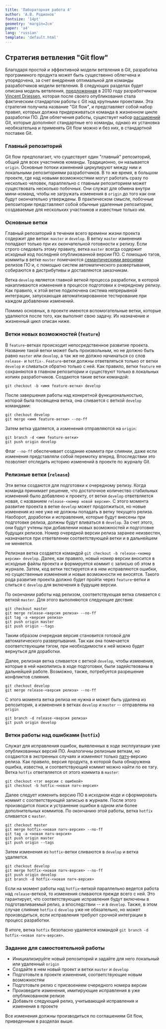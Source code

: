 ```yaml
---
title: 'Лабораторная работа 4'
author: 'А.В. Родионов'
fontsize: '14pt'
geometry: 'margin=2cm'
paper: 'a4'
lang: 'russian'
template: 'default.html'
---
```


## Стратегия ветвления "Git flow"

Благодаря простой и эффективной модели ветвления в Git, разработка программного продукта может быть
существенно облегчена и упорядочена, за счет внедрения оптимальной для команды разработчиков модели
ветвления. В следующих разделах будет описана модель ветвления,
[предложенная](http://nvie.com/posts/a-successful-git-branching-model/) в 2010 году разработчиком
[Vincent Driessen](http://nvie.com/about/), которая после своего опубликования стала фактическим
стандартом работы с Git над крупными проектами. Эта стратегия получила название "Git flow", и
представляет собой набор правил, которых должна придерживаться команда в жизненном цикле разработки
ПО. Для облегчения работы, существует набор [расширений](https://github.com/nvie/gitflow) Git,
которые дополняют стандартные его команды, однако их установка необязательна и применять Git flow
можно и без них, в стандартной поставке Git.

### Главный репозиторий

Git flow предполагает, что существует один "главный" репозиторий, общий для всех участников команды.
Традиционно, он называется `origin`. Основные потоки изменений циркулируют между ним и локальными
репозиториями разработчиков. В то же время, в большом проекте, где над новыми возможностями могут
работать сразу по несколько человек, параллельно с главным репозиторием может существовать несколько
побочных. Они служат для обмена внутри мини-команд, чтобы не загружать изменения в `origin` до
того как они будут окончательно утверждены. В практическом смысле, побочные репозитории представляют
собой обычные удаленные репозитории, создаваемые для нескольких участников и известные только
им.

### Основные ветки

Главный репозиторий в течении всего времени жизни проекта содержит две ветки: `master` и `develop`.
В ветку `master` изменения попадают только при их окончательной готовности к релизу. Если строго
следовать этому правилу, ветка `master` всегда содержит исходный код последней опубликованной
версии ПО. С помощью тэгов, коммиты в ветке `master` помечаются
[семантическими версиями](http://semver.org/lang/ru/) релизов ПО и, с помощью систем автоматического развертывания, собираются в дистрибутивы и доставляются заказчикам.

Ветка `develop` является главной веткой процесса разработки, в которой накапливаются изменения в
процессе подготовки к очередному релизу. Как правило, к этой ветке подключена система непрерывной
интеграции, запускающая автоматизированное тестирование при каждом добавлении изменений.

Помимо основных, в проекте имеются вспомогательные ветки, которые удаляются после того, как выполнят
свою задачу. Их назначение и жизненный цикл описан ниже.

### Ветки новых возможностей (`feature`)

В `feature`-ветках происходит непосредственное развитие проекта. Название такой ветки может быть
произвольным, но не должно быть равно `master` или `develop`, а так же не должно начинаться со слов
`release-` и `hotfix-`. `Feature`-ветки должны ответвляться только от ветки `develop` и сливаться
обратно только с ней. Как правило, ветки `feature` не сохраняются в главном репозитории и существуют
только в локальных копиях разработчиков. Создаются такие ветки командой:

    git checkout -b <имя feature-ветки> develop

После завершения работы над конкретной функциональностью, которой была посвящена ветка, она
сливается с веткой `develop` командами:

    git checkout develop
    git merge <имя feature-ветки> --no-ff

Затем ветка удаляется, а изменения отправляются на `origin`:

    git branch -d <имя feature-ветки>
    git push origin develop

Флаг `--no-ff` обеспечивает создание коммита при слиянии, даже если изменения представляли собой перемотку вперед. Впоследствии это позволяет отследить историю изменений в проекте по журналу Git.

### Релизные ветки (`release`)

Эти ветки создаются для подготовки к очередному релизу. Когда команда принимает решение, что
достаточное количество стабильных изменений было добавлено к проекту, от ветки `develop`
ответвляется новая, с названием `release-<номер новой версии>`. С этого момента развитие проекта в
ветке `develop` может продолжиться, но новые изменения из нее уже не должны попадать в ветку
текущего релиза. Наоборот, доработки и исправления, которые будут внесены при подготовке релиза,
должны будут вливаться в `develop`. За счет этого, они будут учтены при добавлении новых
возможностей и подготовке будущих релизов. Номер очередной версии релиза заранее неизвестен,
назначается при ответвлении соответствующей ветки и в дальнейшем не меняется.

Релизная ветка создается командой `git checkout -b release-<номер версии> develop`. Далее, как
правило, новый номер версии вносится в исходные файлы проекта и формируется коммит с записью об этом
в журнале. Затем, код ветки тестируется и в нем исправляются ошибки, но существенные изменения и
новые возможности не вносятся. Такого рода развитие проекта должно будет пройти через
`feature`-ветки и слиться с `develop` для включения в будущие версии.

По окончании работы над релизом, соответствующая ветка сливается с веткой `master`. Для этого
выполняются следующие дествия:

    git checkout master
    git merge release-<версия релиза> --no-ff
    git tag -a <версия релиза>
    git push origin master
    git push origin --tags

Таким образом очередная версия становится готовой для автоматического развертывания. Так как она
помечается соответствующим тэгом, при необходимости к ней можно будет вернуться для доработки.

Далее, релизная ветка сливается с веткой `develop`, чтобы изменения, которые в ней накопились в ходе
подготовки, были задействованы в дальнейшей работе. Возможно, также, потребуется разрешение
конфликтов слияния.

    git checkout develop
    git merge release-<версия релиза> --no-ff

С этого момента ветка релиза не нужна и может быть удалена из репозитория, а изменения в ветках
`develop` и `master` -- отправлены на `origin`

    git branch -d release-<версия релиза> 
    git push origin develop

### Ветки работы над ошибками (`hotfix`)

Служат для исправления ошибок, выявленных в ходе эксплуатации уже опубликованных версий ПО.
Аналогичны релизным веткам, но создаются в экстренных случаях и изменяют только
[патч](http://semver.org/lang/ru/#section-1)-версию релиза. Как правило, версия продукта, в которой
была обнаружена ошибка, известна, и соответствующий коммит можно найти по ее тэгу. Ветка `hotfix`
ответвляется от этого коммита в `master`:

    git checkout <тэг версии с ошибкой>
    git checkout -b hotfix-<новая патч-версия> 

Далее следует изменить версию ПО в исходном коде и сформировать коммит с соответствующей записью в
журнале. После этого производится поиск и устранение ошибки в одном или более дополнительных
коммитов. По окончанию этой работы, ветка `hotfix` сливается с `master`.

    git checkout master
    git merge hotfix-<новая патч-версия> --no-ff
    git tag -a <новая патч-версия>
    git push origin master
    git push origin --tags

Затем изменения из `hotfix`-ветки сливаются в `develop` и ветка удаляется.

    git checkout develop
    git merge hotfix-<новая патч-версия> --no-ff
    git push origin develop
    git branch -d hotfix-<новая патч-версия>

Если на момент работы над `hotfix`-веткой параллельно ведется работа над `release`-веткой, то
изменения сливаются прежде всего с ней. Это гарантирует, что соответствующие исправления будут
включены в подготавливаемый релиз, а впоследствии -- и в `develop`. Также, в этом случае слияние
`hotfix` с `develop` уже не обязательно, но может производиться, если исправления требуют срочной
интеграции в процесс разработки.

В итоге, ветка `hotfix` безопасно удаляется командой `git branch -d hotfix-<новая патч-версия>`.

### Задание для самостоятельной работы

* Инициализируйте новый репозиторий и задайте для него локальный или удаленный `origin`
* Создайте в нем новый проект и ветки `master` и `develop`
* Подготовьте в проекте изменения, соответствующие новым возможностям
* Подготовьте релиз с присвоением очередного номера версии
* Произведите изменения, имитирующие исправления в уже опубликованном релизе
* Добавьте следующий релиз, учитывающий исправления и изменения в проекте

Все изменения должны производиться по соглашениям Git flow, приведенным в разделах выше.
